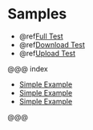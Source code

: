 # Samples

* @ref[Full Test](full-test.md)
* @ref[Download Test](download-test.md)
* @ref[Upload Test](upload-test.md)

@@@ index

* [Simple Example](full-test.md)
* [Simple Example](download-test.md)
* [Simple Example](upload-test.md)

@@@